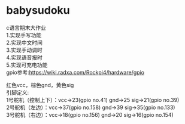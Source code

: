 # babysudoku
c语言期末大作业  
1.实现手写功能  
2.实现中文时间  
3.实现手动调时  
4.实现语音报时  
5.实现可充电功能  
gpio参考:https://wiki.radxa.com/Rockpi4/hardware/gpio  

红色vcc，棕色gnd，黄色sig  
引脚定义:  
1号舵机（控制上下）：vcc->23(gpio no.41) gnd->25 sig->21(gpio no.39)  
2号舵机（左边）：vcc->37(gpio no.158) gnd->39 sig->35(gpio no.133)  
3号舵机（右边）：vcc->18(gpio no.156) gnd->20 sig->16(gpio no.154)  
